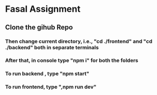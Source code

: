 # Fasal Assignment
<h2>Clone the gihub Repo</h2>
<h3>Then change current directory, i.e., "cd ./frontend" and "cd ./backend" both in separate terminals</h3>
<h3>After that, in console type "npm i" for both the folders</h3>
<h3>To run backend , type "npm start"</h3>
<h3>To run frontend, type ",npm run dev"</h3>
